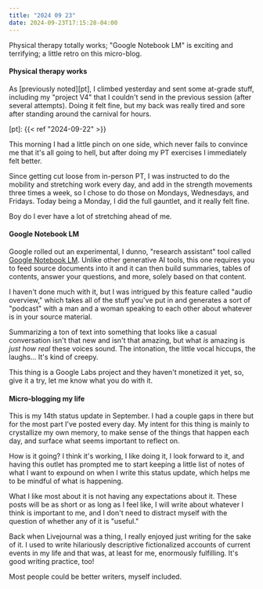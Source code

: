 ```yaml
---
title: "2024 09 23"
date: 2024-09-23T17:15:28-04:00
---
```


Physical therapy totally works; "Google Notebook LM" is exciting and terrifying;
a little retro on this micro-blog.

#### Physical therapy works

As [previously noted][pt], I climbed yesterday and sent some at-grade stuff,
including my "project V4" that I couldn't send in the previous session (after
several attempts). Doing it felt fine, but my back was really tired and sore
after standing around the carnival for hours.

[pt]: {{< ref "2024-09-22" >}}

This morning I had a little pinch on one side, which never fails to convince me
that it's all going to hell, but after doing my PT exercises I immediately felt
better.

Since getting cut loose from in-person PT, I was instructed to do the mobility
and stretching work every day, and add in the strength movements three times a
week, so I chose to do those on Mondays, Wednesdays, and Fridays. Today being a
Monday, I did the full gauntlet, and it really felt fine.

Boy do I ever have a lot of stretching ahead of me.

#### Google Notebook LM

Google rolled out an experimental, I dunno, "research assistant" tool called
[Google Notebook LM][gnlm]. Unlike other generative AI tools, this one requires
you to feed source documents into it and it can then build summaries, tables of
contents, answer your questions, and more, solely based on that content.

[gnlm]: https://notebooklm.google.com

I haven't done much with it, but I was intrigued by this feature called "audio
overview," which takes all of the stuff you've put in and generates a sort of
"podcast" with a man and a woman speaking to each other about whatever is in
your source material.

Summarizing a ton of text into something that looks like a casual conversation
isn't that new and isn't that amazing, but what *is* amazing is *just how real*
these voices sound. The intonation, the little vocal hiccups, the laughs... It's
kind of creepy.

This thing is a Google Labs project and they haven't monetized it yet, so, give
it a try, let me know what you do with it.

#### Micro-blogging my life

This is my 14th status update in September. I had a couple gaps in there but for
the most part I've posted every day. My intent for this thing is mainly to
crystallize my own memory, to make sense of the things that happen each day, and
surface what seems important to reflect on.

How is it going? I think it's working, I like doing it, I look forward to it,
and having this outlet has prompted me to start keeping a little list of notes
of what I want to expound on when I write this status update, which helps me to
be mindful of what is happening.

What I like most about it is not having any expectations about it. These posts
will be as short or as long as I feel like, I will write about whatever I think
is important to me, and I don't need to distract myself with the question of
whether any of it is "useful."

Back when Livejournal was a thing, I really enjoyed just writing for the sake of
it. I used to write hilariously descriptive fictionalized accounts of current
events in my life and that was, at least for me, enormously fulfilling. It's
good writing practice, too!

Most people could be better writers, myself included.
